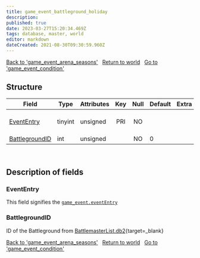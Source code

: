 ```yaml
---
title: game_event_battleground_holiday
description: 
published: true
date: 2023-03-27T15:20:34.469Z
tags: database, master, world
editor: markdown
dateCreated: 2021-08-30T09:30:59.960Z
---
```


<a href="https://trinitycore.info/en/database/master/world/game_event_arena_seasons" class="mt-5 v-btn v-btn--depressed v-btn--flat v-btn--outlined theme--light v-size--default darkblue--text text--lighten-3"><span class="v-btn__content"><i aria-hidden="true" class="v-icon notranslate v-icon--left mdi mdi-arrow-left theme--light"></i><span>Back to 'game_event_arena_seasons'</span></span></a>&nbsp;&nbsp;&nbsp;<a href="https://trinitycore.info/en/database/master/world/home" class="mt-5 v-btn v-btn--depressed v-btn--flat v-btn--outlined theme--light v-size--default darkblue--text text--lighten-3"><span class="v-btn__content"><i aria-hidden="true" class="v-icon notranslate v-icon--left mdi mdi-home-outline theme--light"></i><span>Return to world</span></span></a>&nbsp;&nbsp;&nbsp;<a href="https://trinitycore.info/en/database/master/world/game_event_condition" class="mt-5 v-btn v-btn--depressed v-btn--flat v-btn--outlined theme--light v-size--default darkblue--text text--lighten-3"><span class="v-btn__content"><span>Go to 'game_event_condition'</span><i aria-hidden="true" class="v-icon notranslate v-icon--right mdi mdi-arrow-right theme--light"></i></span></a>

## Structure

| Field | Type | Attributes | Key | Null | Default | Extra | Comment |
| --- | --- | --- | :---: | :---: | --- | --- | --- |
| [EventEntry](#evententry) | tinyint | unsigned | PRI | NO |  |  | game_event EventEntry identifier |
| [BattlegroundID](#battlegroundid) | int | unsigned |  | NO | 0 |  |  |
&nbsp;
## Description of fields

### EventEntry
This field signifies the [`game_event.eventEntry`](/database/master/world/game_event#eventEntry)
&nbsp;

### BattlegroundID
ID of the Battleground from [BattlemasterList.db2](https://wow.tools/dbc/?dbc=battlemasterlist){target=_blank}
&nbsp;

<a href="https://trinitycore.info/en/database/master/world/game_event_arena_seasons" class="mt-5 v-btn v-btn--depressed v-btn--flat v-btn--outlined theme--light v-size--default darkblue--text text--lighten-3"><span class="v-btn__content"><i aria-hidden="true" class="v-icon notranslate v-icon--left mdi mdi-arrow-left theme--light"></i><span>Back to 'game_event_arena_seasons'</span></span></a>&nbsp;&nbsp;&nbsp;<a href="https://trinitycore.info/en/database/master/world/home" class="mt-5 v-btn v-btn--depressed v-btn--flat v-btn--outlined theme--light v-size--default darkblue--text text--lighten-3"><span class="v-btn__content"><i aria-hidden="true" class="v-icon notranslate v-icon--left mdi mdi-home-outline theme--light"></i><span>Return to world</span></span></a>&nbsp;&nbsp;&nbsp;<a href="https://trinitycore.info/en/database/master/world/game_event_condition" class="mt-5 v-btn v-btn--depressed v-btn--flat v-btn--outlined theme--light v-size--default darkblue--text text--lighten-3"><span class="v-btn__content"><span>Go to 'game_event_condition'</span><i aria-hidden="true" class="v-icon notranslate v-icon--right mdi mdi-arrow-right theme--light"></i></span></a>

